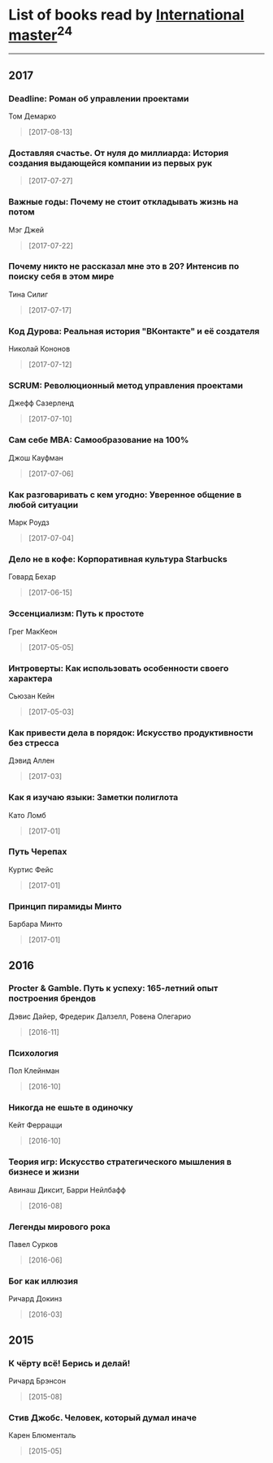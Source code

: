 # List of books read by [International master](http://vk.com/id74140988)<sup>24</sup>
---

## 2017

### Deadline: Роман об управлении проектами
Том Демарко
> [2017-08-13] 


### Доставляя счастье. От нуля до миллиарда: История создания выдающейся компании из первых рук
> [2017-07-27] 


### Важные годы: Почему не стоит откладывать жизнь на потом
Мэг Джей
> [2017-07-22] 


### Почему никто не рассказал мне это в 20? Интенсив по поиску себя в этом мире
Тина Силиг
> [2017-07-17] 


### Код Дурова: Реальная история "ВКонтакте" и её создателя
Николай Кононов
> [2017-07-12] 


### SCRUM: Революционный метод управления проектами
Джефф Сазерленд
> [2017-07-10] 


### Сам себе MBA: Самообразование на 100%
Джош Кауфман
> [2017-07-06] 


### Как разговаривать с кем угодно: Уверенное общение в любой ситуации
Марк Роудз
> [2017-07-04] 


### Дело не в кофе: Корпоративная культура Starbucks
Говард Бехар
> [2017-06-15] 


### Эссенциализм: Путь к простоте
Грег МакКеон
> [2017-05-05] 


### Интроверты: Как использовать особенности своего характера
Сьюзан Кейн
> [2017-05-03] 


### Как привести дела в порядок: Искусство продуктивности без стресса
Дэвид Аллен
> [2017-03] 


### Как я изучаю языки: Заметки полиглота
Като Ломб
> [2017-01] 


### Путь Черепах
Куртис Фейс
> [2017-01] 


### Принцип пирамиды Минто
Барбара Минто
> [2017-01] 





## 2016

### Procter & Gamble. Путь к успеху: 165-летний опыт построения брендов
Дэвис Дайер, Фредерик Далзелл, Ровена Олегарио
> [2016-11] 


### Психология
Пол Клейнман
> [2016-10] 


### Никогда не ешьте в одиночку
Кейт Феррацци
> [2016-10] 


### Теория игр: Искусство стратегического мышления в бизнесе и жизни
Авинаш Диксит, Барри Нейлбафф
> [2016-08] 


### Легенды мирового рока
Павел Сурков
> [2016-06] 


### Бог как иллюзия
Ричард Докинз
> [2016-03] 



## 2015

### К чёрту всё! Берись и делай!
Ричард Брэнсон
> [2015-08] 


### Стив Джобс. Человек, который думал иначе
Карен Блюменталь
> [2015-05] 



